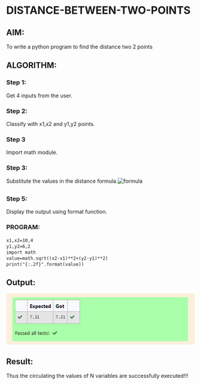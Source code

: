 # DISTANCE-BETWEEN-TWO-POINTS

## AIM:
To write a python program to find the distance two 2 points
## ALGORITHM:
### Step 1: 
Get 4 inputs from the user.
### Step 2: 
Classify with x1,x2 and y1,y2 points.
### Step 3
Import math module.
### Step 3: 
Substitute the values in the distance formula.![formula](formula.jpg)
##
### Step 5: 
Display the output using format function.

### PROGRAM:
  ```
  x1,x2=10,4
y1,y2=6,2
import math
value=math.sqrt((x2-x1)**2+(y2-y1)**2)
print("{:.2f}".format(value))
  ```
## Output:
![Output](Screenshot.png)
## Result:
Thus the circulating the values  of N variables are successfully executed!!!
